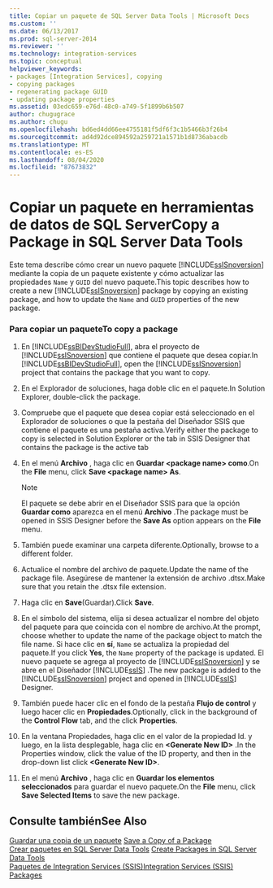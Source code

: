 ```yaml
---
title: Copiar un paquete de SQL Server Data Tools | Microsoft Docs
ms.custom: ''
ms.date: 06/13/2017
ms.prod: sql-server-2014
ms.reviewer: ''
ms.technology: integration-services
ms.topic: conceptual
helpviewer_keywords:
- packages [Integration Services], copying
- copying packages
- regenerating package GUID
- updating package properties
ms.assetid: 03edc659-e76d-48c0-a749-5f1899b6b507
author: chugugrace
ms.author: chugu
ms.openlocfilehash: bd6ed4dd66ee4755181f5df6f3c1b5466b3f26b4
ms.sourcegitcommit: ad4d92dce894592a259721a1571b1d8736abacdb
ms.translationtype: MT
ms.contentlocale: es-ES
ms.lasthandoff: 08/04/2020
ms.locfileid: "87673832"
---
```

# <a name="copy-a-package-in-sql-server-data-tools"></a><span data-ttu-id="bf694-102">Copiar un paquete en herramientas de datos de SQL Server</span><span class="sxs-lookup"><span data-stu-id="bf694-102">Copy a Package in SQL Server Data Tools</span></span>
  <span data-ttu-id="bf694-103">Este tema describe cómo crear un nuevo paquete [!INCLUDE[ssISnoversion](../includes/ssisnoversion-md.md)] mediante la copia de un paquete existente y cómo actualizar las propiedades `Name` y `GUID` del nuevo paquete.</span><span class="sxs-lookup"><span data-stu-id="bf694-103">This topic describes how to create a new [!INCLUDE[ssISnoversion](../includes/ssisnoversion-md.md)] package by copying an existing package, and how to update the `Name` and `GUID` properties of the new package.</span></span>  
  
### <a name="to-copy-a-package"></a><span data-ttu-id="bf694-104">Para copiar un paquete</span><span class="sxs-lookup"><span data-stu-id="bf694-104">To copy a package</span></span>  
  
1.  <span data-ttu-id="bf694-105">En [!INCLUDE[ssBIDevStudioFull](../includes/ssbidevstudiofull-md.md)], abra el proyecto de [!INCLUDE[ssISnoversion](../includes/ssisnoversion-md.md)] que contiene el paquete que desea copiar.</span><span class="sxs-lookup"><span data-stu-id="bf694-105">In [!INCLUDE[ssBIDevStudioFull](../includes/ssbidevstudiofull-md.md)], open the [!INCLUDE[ssISnoversion](../includes/ssisnoversion-md.md)] project that contains the package that you want to copy.</span></span>  
  
2.  <span data-ttu-id="bf694-106">En el Explorador de soluciones, haga doble clic en el paquete.</span><span class="sxs-lookup"><span data-stu-id="bf694-106">In Solution Explorer, double-click the package.</span></span>  
  
3.  <span data-ttu-id="bf694-107">Compruebe que el paquete que desea copiar está seleccionado en el Explorador de soluciones o que la pestaña del Diseñador SSIS que contiene el paquete es una pestaña activa.</span><span class="sxs-lookup"><span data-stu-id="bf694-107">Verify either the package to copy is selected in Solution Explorer or the tab in SSIS Designer that contains the package is the active tab</span></span>  
  
4.  <span data-ttu-id="bf694-108">En el menú **Archivo** , haga clic en **Guardar \<package name> como**.</span><span class="sxs-lookup"><span data-stu-id="bf694-108">On the **File** menu, click **Save \<package name> As**.</span></span>  
  
    > [!NOTE]  
    >  <span data-ttu-id="bf694-109">El paquete se debe abrir en el Diseñador SSIS para que la opción **Guardar como** aparezca en el menú **Archivo** .</span><span class="sxs-lookup"><span data-stu-id="bf694-109">The package must be opened in SSIS Designer before the **Save As** option appears on the **File** menu.</span></span>  
  
5.  <span data-ttu-id="bf694-110">También puede examinar una carpeta diferente.</span><span class="sxs-lookup"><span data-stu-id="bf694-110">Optionally, browse to a different folder.</span></span>  
  
6.  <span data-ttu-id="bf694-111">Actualice el nombre del archivo de paquete.</span><span class="sxs-lookup"><span data-stu-id="bf694-111">Update the name of the package file.</span></span> <span data-ttu-id="bf694-112">Asegúrese de mantener la extensión de archivo .dtsx.</span><span class="sxs-lookup"><span data-stu-id="bf694-112">Make sure that you retain the .dtsx file extension.</span></span>  
  
7.  <span data-ttu-id="bf694-113">Haga clic en **Save**(Guardar).</span><span class="sxs-lookup"><span data-stu-id="bf694-113">Click **Save**.</span></span>  
  
8.  <span data-ttu-id="bf694-114">En el símbolo del sistema, elija si desea actualizar el nombre del objeto del paquete para que coincida con el nombre de archivo.</span><span class="sxs-lookup"><span data-stu-id="bf694-114">At the prompt, choose whether to update the name of the package object to match the file name.</span></span> <span data-ttu-id="bf694-115">Si hace clic en **sí**, `Name` se actualiza la propiedad del paquete.</span><span class="sxs-lookup"><span data-stu-id="bf694-115">If you click **Yes**, the `Name` property of the package is updated.</span></span> <span data-ttu-id="bf694-116">El nuevo paquete se agrega al proyecto de [!INCLUDE[ssISnoversion](../includes/ssisnoversion-md.md)] y se abre en el Diseñador [!INCLUDE[ssIS](../includes/ssis-md.md)] .</span><span class="sxs-lookup"><span data-stu-id="bf694-116">The new package is added to the [!INCLUDE[ssISnoversion](../includes/ssisnoversion-md.md)] project and opened in [!INCLUDE[ssIS](../includes/ssis-md.md)] Designer.</span></span>  
  
9. <span data-ttu-id="bf694-117">También puede hacer clic en el fondo de la pestaña **Flujo de control** y luego hacer clic en **Propiedades**.</span><span class="sxs-lookup"><span data-stu-id="bf694-117">Optionally, click in the background of the **Control Flow** tab, and the click **Properties**.</span></span>  
  
10. <span data-ttu-id="bf694-118">En la ventana Propiedades, haga clic en el valor de la propiedad Id. y luego, en la lista desplegable, haga clic en **\<Generate New ID>** .</span><span class="sxs-lookup"><span data-stu-id="bf694-118">In the Properties window, click the value of the ID property, and then in the drop-down list click **\<Generate New ID>**.</span></span>  
  
11. <span data-ttu-id="bf694-119">En el menú **Archivo** , haga clic en **Guardar los elementos seleccionados** para guardar el nuevo paquete.</span><span class="sxs-lookup"><span data-stu-id="bf694-119">On the **File** menu, click **Save Selected Items** to save the new package.</span></span>  
  
## <a name="see-also"></a><span data-ttu-id="bf694-120">Consulte también</span><span class="sxs-lookup"><span data-stu-id="bf694-120">See Also</span></span>  
 <span data-ttu-id="bf694-121">[Guardar una copia de un paquete](../../2014/integration-services/save-a-copy-of-a-package.md) </span><span class="sxs-lookup"><span data-stu-id="bf694-121">[Save a Copy of a Package](../../2014/integration-services/save-a-copy-of-a-package.md) </span></span>  
 <span data-ttu-id="bf694-122">[Crear paquetes en SQL Server Data Tools](create-packages-in-sql-server-data-tools.md) </span><span class="sxs-lookup"><span data-stu-id="bf694-122">[Create Packages in SQL Server Data Tools](create-packages-in-sql-server-data-tools.md) </span></span>  
 [<span data-ttu-id="bf694-123">Paquetes de Integration Services &#40;SSIS&#41;</span><span class="sxs-lookup"><span data-stu-id="bf694-123">Integration Services &#40;SSIS&#41; Packages</span></span>](../../2014/integration-services/integration-services-ssis-packages.md)  
  
  

